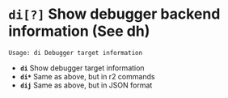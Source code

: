<!-- TITLE: di -->

#  **`di[?]`** Show debugger backend information (See dh)


```text
Usage: di Debugger target information
```


- **`di`** Show debugger target information
- **`di*`** Same as above, but in r2 commands
- **`dij`** Same as above, but in JSON format

<p hidden>di di* dij</p>
